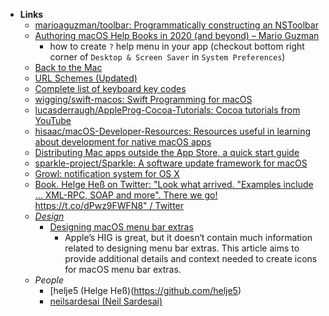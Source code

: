 - **Links**
	- [marioaguzman/toolbar: Programmatically constructing an NSToolbar](https://github.com/marioaguzman/toolbar)
	- [Authoring macOS Help Books in 2020 (and beyond) – Mario Guzman](https://marioaguzman.wordpress.com/2020/09/12/auth/)
		- how to create `?` help menu in your app (checkout bottom right corner of `Desktop & Screen Saver` in `System Preferences`)
	- [Back to the Mac](https://backtomac.org/)
	- [URL Schemes (Updated)](https://gist.github.com/deanlyoung/368e274945a6929e0ea77c4eca345560)
	- [Complete list of keyboard key codes](https://eastmanreference.com/complete-list-of-applescript-key-codes)
	- [wigging/swift-macos: Swift Programming for macOS](https://github.com/wigging/swift-macos)
	- [lucasderraugh/AppleProg-Cocoa-Tutorials: Cocoa tutorials from YouTube](https://github.com/lucasderraugh/AppleProg-Cocoa-Tutorials)
	- [hisaac/macOS-Developer-Resources: Resources useful in learning about development for native macOS apps](https://github.com/hisaac/macOS-Developer-Resources)
	- [Distributing Mac apps outside the App Store, a quick start guide](https://rambo.codes/posts/2021-01-08-distributing-mac-apps-outside-the-app-store)
	- [sparkle-project/Sparkle: A software update framework for macOS](https://github.com/sparkle-project/Sparkle)
	- [Growl:  notification system for OS X](https://growl.github.io/growl/)
	- [Book. Helge Heß on Twitter: "Look what arrived. "Examples include ... XML-RPC, SOAP and more". There we go! https://t.co/dPwz9FWFN8" / Twitter](https://twitter.com/helje5/status/1512049038731980802)
	- *[Design](../../../Design.md)*
		- [Designing macOS menu bar extras](https://bjango.com/articles/designingmenubarextras/)
			- Apple’s HIG is great, but it doesn‘t contain much information related to designing menu bar extras. This article aims to provide additional details and context needed to create icons for macOS menu bar extras.
	- *People*
		- [helje5 (Helge Heß)(https://github.com/helje5)
		- [neilsardesai (Neil Sardesai)](https://github.com/neilsardesai)
